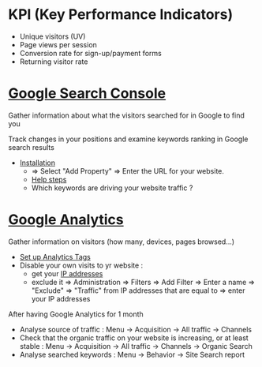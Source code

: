 # KPI (Key Performance Indicators)
- Unique visitors (UV)
- Page views per session
- Conversion rate for sign-up/payment forms
- Returning visitor rate

# [Google Search Console](https://search.google.com/search-console/welcome)
Gather information about what the visitors searched for in Google to find you

Track changes in your positions and examine keywords ranking in Google search results
- [Installation](https://search.google.com/search-console/about?hl=en&utm_source=wmx&utm_medium=wmx-welcome)
  - => Select "Add Property" => Enter the URL for your website.
  - [Help steps](https://support.google.com/webmasters/answer/34592?hl=en)
  - Which keywords are driving your website traffic ?

# [Google Analytics](https://www.google.com/analytics/)
Gather information on visitors (how many, devices, pages browsed...)
-  [Set up Analytics Tags](https://support.google.com/analytics/answer/1008080?hl=en)
  - Disable your own visits to yr website :
    - get your [IP addresses](https://www.whatismyip.com/)
    - exclude it => Administration => Filters => Add Filter => Enter a name => "Exclude" => "Traffic" from IP addresses that are equal to => enter your IP addresses

After having Google Analytics for 1 month
- Analyse source of traffic : Menu → Acquisition → All traffic → Channels
- Check that the organic traffic on your website is increasing, or at least stable : Menu → Acquisition → All traffic → Channels → Organic Search
- Analyse searched keywords : Menu → Behavior → Site Search report
